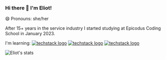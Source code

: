### Hi there 👋 I'm Eliot! 
😄 Pronouns: she/her

After 15+ years in the service industry I started studying at Epicodus Coding School in January 2023.

I'm learning:
[![techstack logo](https://readme-components.vercel.app/api?component=logo&logo=react)](https://github.com/harish-sethuraman/readme-components)
[![techstack logo](https://readme-components.vercel.app/api?component=logo&logo=CSharp)](https://github.com/harish-sethuraman/readme-components)
[![techstack logo](https://readme-components.vercel.app/api?component=logo&logo=Javascript)](https://github.com/harish-sethuraman/readme-components)

![Eliot's stats](https://github-readme-stats.vercel.app/api?username=elgrons&show_icons=true&theme=gruvbox)


<!--

Here are some ideas to get you started:

- 🔭 I’m currently working on ...
- 🌱 I’m currently learning ...
- 👯 I’m looking to collaborate on ...
- 🤔 I’m looking for help with ...
- 💬 Ask me about ...
- 📫 How to reach me: ...
- 😄 Pronouns: ...
- ⚡ Fun fact: ...
-->
